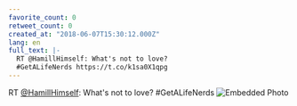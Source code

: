 ```yaml
---
favorite_count: 0
retweet_count: 0
created_at: "2018-06-07T15:30:12.000Z"
lang: en
full_text: |-
  RT @HamillHimself: What's not to love?
  #GetALifeNerds https://t.co/k1sa0X1qpg
---
```


RT [@HamillHimself](https://twitter.com/HamillHimself): What's not to love?
#GetALifeNerds
![Embedded Photo](https://twitter-media-coderbyheart.s3.eu-north-1.amazonaws.com/1004747358884847616-DfCjBemUwAAf1uR.jpg)
